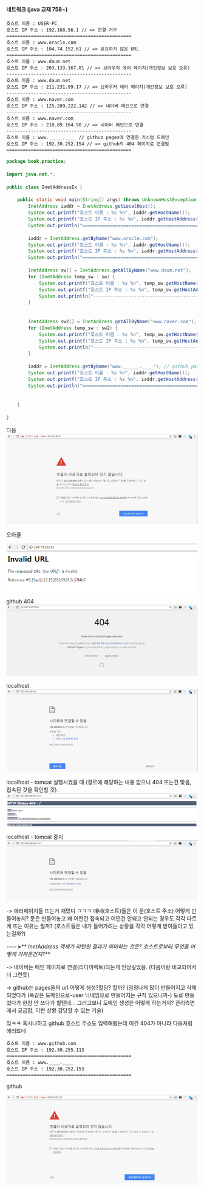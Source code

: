 #### 네트워크 \(java 교재 758~\)

```
호스트 이름 : USER-PC 
호스트 IP 주소 : 192.168.56.1 // => 연결 거부
==============================================
호스트 이름 : www.oracle.com 
호스트 IP 주소 : 104.74.152.61 // => 유효하지 않은 URL
==============================================
호스트 이름 : www.daum.net 
호스트 IP 주소 : 203.133.167.81 // => 브라우저 에러 페이지(개인정보 보호 오류)
----------------------------------------------
호스트 이름 : www.daum.net 
호스트 IP 주소 : 211.231.99.17 // => 브라우저 에러 페이지(개인정보 보호 오류)
----------------------------------------------
호스트 이름 : www.naver.com 
호스트 IP 주소 : 125.209.222.142 // => 네이버 메인으로 연결
----------------------------------------------
호스트 이름 : www.naver.com 
호스트 IP 주소 : 210.89.164.90 // => 네이버 메인으로 연결
----------------------------------------------
호스트 이름 : www._____.____ // github pages에 연결한 커스텀 도메인
호스트 IP 주소 : 192.30.252.154 // => github의 404 페이지로 연결됨
==============================================
```

```java
package book.practice;

import java.net.*;

public class InetAddressEx {

    public static void main(String[] args) throws UnknownHostException {
        InetAddress iaddr = InetAddress.getLocalHost();
        System.out.printf("호스트 이름 : %s %n", iaddr.getHostName());
        System.out.printf("호스트 IP 주소 : %s %n", iaddr.getHostAddress());
        System.out.println("==============================================");

        iaddr = InetAddress.getByName("www.oracle.com");
        System.out.printf("호스트 이름 : %s %n", iaddr.getHostName());
        System.out.printf("호스트 IP 주소 : %s %n", iaddr.getHostAddress());
        System.out.println("==============================================");

        InetAddress sw[] = InetAddress.getAllByName("www.daum.net");
        for (InetAddress temp_sw : sw) {
            System.out.printf("호스트 이름 : %s %n", temp_sw.getHostName());
            System.out.printf("호스트 IP 주소 : %s %n", temp_sw.getHostAddress());
            System.out.println("----------------------------------------------");
        }


        InetAddress sw2[] = InetAddress.getAllByName("www.naver.com");
        for (InetAddress temp_sw : sw2) {
            System.out.printf("호스트 이름 : %s %n", temp_sw.getHostName());
            System.out.printf("호스트 IP 주소 : %s %n", temp_sw.getHostAddress());
            System.out.println("----------------------------------------------");
        }

        iaddr = InetAddress.getByName("www.______.____"); // github pages에 연결한 커스텀 도메인
        System.out.printf("호스트 이름 : %s %n", iaddr.getHostName());
        System.out.printf("호스트 IP 주소 : %s %n", iaddr.getHostAddress());
        System.out.println("==============================================");


    }

}
```

다음![](/assets/daum_hostimport.png)

오라클

![](/assets/oracle_errorimport.png)

github 404![](/assets/github_404import.png)

localhost![](/assets/localhost_errorimport.png)

localhost - tomcat 실행시켰을 때 \(경로에 해당하는 내용 없으니 404 뜨는건 맞음, 접속된 것을 확인할 것\)![](/assets/localhost_tomcatimport.png)localhost - tomcat 중지![](/assets/localhost_tomcatstopimport.png)

-&gt; 에러페이지들 뜨는거 재밌다 ㅋㅋㅋ 얘네\(호스트\)들은 이 문\(호스트 주소\) 어떻게 만들어놓지? 문은 만들어놓고 왜 어떤건 접속되고 어떤건 안되고 안되는 경우도 각각 다르게 뜨는 이유는 뭘까? \(호스트들은 내가 들어가려는 상황을 각각 어떻게 받아들이고 있는걸까?\)

**---- &gt;**_** InetAddress 객체가 리턴한 결과가 의미하는 것은? 호스트로부터 무엇을 어떻게 가져온건지?**_

-&gt; 네이버는 메인 페이지로 연결\(리다이렉트\)되는게 인상깊었음. \(다음이랑 비교되어서 더 그런듯\)

-&gt; github는 pages들의 url 어떻게 생성?할당? 할까? \(엄청나게 많이 만들어지고 삭제되었다가 \(똑같은 도메인으로-user 닉네임으로 만들어지는 규칙 있으니까-\) 도로 만들었다가 한참 안 쓰다가 할텐데... 그러고보니 도메인 생성은 어떻게 하는거지? 관리측면에서 궁금함, 이런 상황 감당할 수 있는 기술\)

잌ㅋㅋ 혹시나하고 github 호스트 주소도 입력해봤는데 이건 404가 아니라 다음처럼 에러뜨네

```
호스트 이름 : www.github.com 
호스트 IP 주소 : 192.30.255.113 
==============================================
호스트 이름 : www.____.____
호스트 IP 주소 : 192.30.252.153 
==============================================
```

github

![](/assets/github_urlimport.png)

